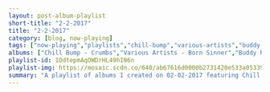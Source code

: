 ```yaml
---
layout: post-album-playlist
short-title: "2-2-2017"
title: "2-2-2017"
category: [blog, now-playing]
tags: ["now-playing","playlists","chill-bump","various-artists","buddy-rich","moby,-damien-jurado","moby,-the-void-pacific-choir","the-velvet-underground","wake-owl","midst"]
albums: ["Chill Bump - Crumbs","Various Artists - Born Sinner","Buddy Rich - The Roar Of '74","Moby, Damien Jurado - Almost Home (Sebastien Edit / Sound Remedy Remix)","Moby, The Void Pacific Choir - These Systems Are Failing","The Velvet Underground - The Velvet Underground (45th Anniversary / Deluxe Edition)","Wake Owl - The Private World of Paradise","Midst - EP"]
playlist-id: 1DdtepmAqOWDrHL49hIN6n
playlist-img: https://mosaic.scdn.co/640/ab67616d0000b2731420e533a0533918734bf6e4ab67616d0000b2733436df671308c06375a74219ab67616d0000b273c1bb124f993488cf21b269fcab67616d0000b273c97d87c16a3c26f051b134da
summary: "A playlist of albums I created on 02-02-2017 featuring Chill Bump, Various Artists, Buddy Rich, Moby, Damien Jurado, Moby, The Void Pacific Choir, The Velvet Underground, Wake Owl, and Midst"
---
```

